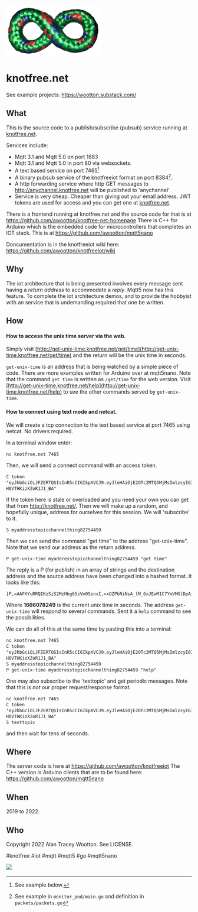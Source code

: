 
![knotfree knot](/KnotFreeKnot256cropped.png)
 # knotfree.net

See example projects: https://wootton.substack.com/

## What

This is the source code to a publish/subscribe (pubsub) service running at [knotfree.net](https://knotfree.net).

Services include:
- Mqtt 3.1 and Mqtt 5.0 on port 1883
- Mqtt 3.1 and Mqtt 5.0 in port 80 via websockets.
- A text based service on port 7465[^1]
- A binary pubsub service of the knotfreeiot format on port 8384[^2].
- A http forwarding service where http GET messages to http://anychannel.knotfree.net will be published to 'anychannel'
- Service is very cheap. Cheaper than giving out your email address. JWT tokens are used for access and you can get one at [knotfree.net](https://knotfree.net). 

[^1]: See example below.

[^2]: See example in ```monitor_pod/main.go``` and definition in ```packets/packets.go```

There is a frontend running at knotfree.net and the source code for that is at https://github.com/awootton/knotfree-net-homepage
There is C++ for Arduino which is the embedded code for microcontrollers that completes an IOT stack. This is at https://github.com/awootton/mqtt5nano

Doncumentation is in the knotfreeiot wiki here: https://github.com/awootton/knotfreeiot/wiki

## Why

The iot architecture that is being presented involves every message sent having a *return address* to accommodate a *reply*. Mqtt5 now has this feature. To complete the iot architecture demos, and to provide the hobbyist with an service that is undemanding required that one be written. 

## How

#### How to access the unix time server via the web.

Simply visit [http://get-unix-time.knotfree.net/get/time](http://get-unix-time.knotfree.net/get/time) and the return will be the unix time in seconds. 

```get-unix-time``` is an address that is being watched by a simple piece of code. There are more examples written for Arduino over at mqtt5nano. Note that the command ```get time``` is written as ```/get/time``` for the web version. Visit [http://get-unix-time.knotfree.net/help](http://get-unix-time.knotfree.net/help) to see the other commands served by ```get-unix-time```.


#### How to connect using text mode and netcat.

We will create a tcp connection to the text based service at port 7465 using netcat. No drivers required.

In a terminal window enter:
```
nc knotfree.net 7465
```
Then, we will send a connect command with an access token.
```
C token "eyJhbGciOiJFZERTQSIsInR5cCI6IkpXVCJ9.eyJleHAiOjE2OTc2MTQ5MjMsImlzcyI6Il85c2giLCJqdGkiOiJJc2dLamd1RmdfVjNzaVVIYWQ3MFNyVlMiLCJpbiI6MTAyNCwib3V0IjoxMDI0LCJzdSI6MjAsImNvIjoyMCwidXJsIjoia25vdGZyZWUubmV0In0.9N6kW6QK4ZUk9129uzJDnU1jSrX6XTcHthsQZiAFL7nwfzRNNEqOWeZgjKlL7ekcHMF-H0VTHKizXZoR1J1_BA"
```
If the token here is stale or overloaded and you need your own you can get that from http://knotfree.net/.
Then we will make up a random, and hopefully unique, address for ourselves for this session. We will 'subscribe' to it.
```
S myaddresstopicchannelthing82754459
```
Then we can send the command "get time" to the address "get-unix-time". Note that we send our address as the return address.
```
P get-unix-time myaddresstopicchannelthing82754459 "get time"
```
The reply is a P (for publish) in an array of strings and the destination address and the source address have been changed into a hashed format. It looks like this:
```
[P,=AAFKYuRRQIKzSiS2MzHbg65zVm05snxI,=xOZPbNiNsA_lM_6xJEwM1C7YmVMGlDpA,1666078249]
```
Where **1666078249** is the current unix time in seconds. 
The address ```get-unix-time``` will respond to several commands. Sent it a ```help``` command to see the possibilities.

We can do all of this at the same time by pasting this into a terminal:
```
nc knotfree.net 7465
C token "eyJhbGciOiJFZERTQSIsInR5cCI6IkpXVCJ9.eyJleHAiOjE2OTc2MTQ5MjMsImlzcyI6Il85c2giLCJqdGkiOiJJc2dLamd1RmdfVjNzaVVIYWQ3MFNyVlMiLCJpbiI6MTAyNCwib3V0IjoxMDI0LCJzdSI6MjAsImNvIjoyMCwidXJsIjoia25vdGZyZWUubmV0In0.9N6kW6QK4ZUk9129uzJDnU1jSrX6XTcHthsQZiAFL7nwfzRNNEqOWeZgjKlL7ekcHMF-H0VTHKizXZoR1J1_BA"
S myaddresstopicchannelthing82754459
P get-unix-time myaddresstopicchannelthing82754459 "help"
```
One may also subscribe to the 'testtopic' and get periodic messages. Note that this is *not* our proper request/response format.
```
nc knotfree.net 7465
C token "eyJhbGciOiJFZERTQSIsInR5cCI6IkpXVCJ9.eyJleHAiOjE2OTc2MTQ5MjMsImlzcyI6Il85c2giLCJqdGkiOiJJc2dLamd1RmdfVjNzaVVIYWQ3MFNyVlMiLCJpbiI6MTAyNCwib3V0IjoxMDI0LCJzdSI6MjAsImNvIjoyMCwidXJsIjoia25vdGZyZWUubmV0In0.9N6kW6QK4ZUk9129uzJDnU1jSrX6XTcHthsQZiAFL7nwfzRNNEqOWeZgjKlL7ekcHMF-H0VTHKizXZoR1J1_BA"
S testtopic
```
and then wait for tens of seconds. 

## Where

The server code is here at https://github.com/awootton/knotfreeiot
The C++ version is Arduino clients that are to be found here: https://github.com/awootton/mqtt5nano

## When

2019 to 2022.

## Who 

Copyright 2022 Alan Tracey Wootton. See LICENSE.

#knotfree #iot #mqtt #mqtt5 #go #mqtt5nano

![](https://github.com/awootton/knotfreeiot/workflows/Go/badge.svg)
